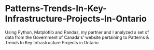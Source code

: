 # Patterns-Trends-In-Key-Infrastructure-Projects-In-Ontario
Using Python, Matplotlib and Pandas, my partner and I analyzed a set of data from the Government of Canada's' website pertaining to  Patterns &amp; Trends In Key Infrastructure Projects in Ontario
